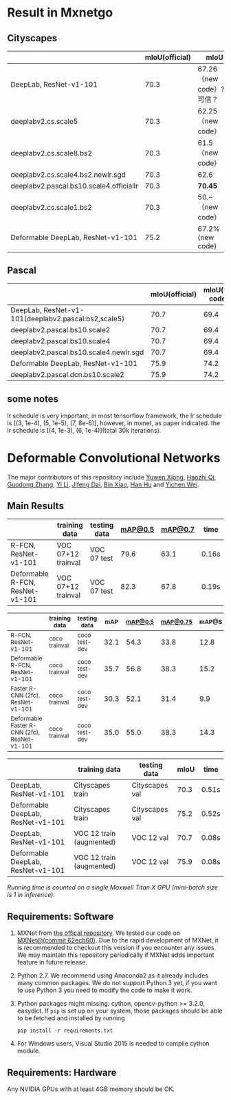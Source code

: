 # Result in Mxnetgo

## Cityscapes
|                                   | mIoU(official) | mIoU  |
|-----------------------------------|------|-------|
| DeepLab, ResNet-v1-101            | 70.3 | 67.26（new code）??? 可信？ |
| deeplabv2.cs.scale5           | 70.3 | 62.25（new code） |
| deeplabv2.cs.scale8.bs2           | 70.3 | 61.5（new code） |
| deeplabv2.cs.scale4.bs2.newlr.sgd| 70.3| 62.6|
|deeplabv2.pascal.bs10.scale4.officiallr|70.3|**70.45**|
|deeplabv2.cs.scale1.bs2| 70.3 | 50.~（new code） |
| Deformable DeepLab, ResNet-v1-101 | 75.2 | 67.2%(new code) |

## Pascal 
|                                   | mIoU(official) | mIoU(old code)  | mIoU(new code)  |
|-----------------------------------|------|-------|------|
| DeepLab, ResNet-v1-101(deeplabv2.pascal:bs2,scale5)            | 70.7 | 69.4 | 67.2 |
|deeplabv2.pascal.bs10.scale2 | 70.7 | 69.4 | 61 |
|deeplabv2.pascal.bs10.scale4| 70.7 | 69.4 | 63.~|
|deeplabv2.pascal.bs10.scale4.newlr.sgd| 70.7 | 69.4 | 66.9(msf:67.9)|
| Deformable DeepLab, ResNet-v1-101 | 75.9 | 74.2 | ? |
|deeplabv2.pascal.dcn.bs10.scale2| 75.9 | 74.2 | 67.0|


## some notes

lr schedule is very important, in most tensorflow framework, the lr schedule is [(3, 1e-4), (5, 1e-5), (7, 8e-6)], however, in mxnet, as paper indicated. the lr schedule is [(4, 1e-3), (6, 1e-4)](total 30k iterations).



# Deformable Convolutional Networks


The major contributors of this repository include [Yuwen Xiong](https://github.com/Orpine), [Haozhi Qi](https://github.com/Oh233), [Guodong Zhang](https://github.com/gd-zhang), [Yi Li](https://github.com/liyi14), [Jifeng Dai](https://github.com/daijifeng001), [Bin Xiao](https://github.com/leoxiaobin), [Han Hu](https://github.com/ancientmooner) and  [Yichen Wei](https://github.com/YichenWei).


## Main Results

|                                 | training data     | testing data | mAP@0.5 | mAP@0.7 | time   |
|---------------------------------|-------------------|--------------|---------|---------|--------|
| R-FCN, ResNet-v1-101            | VOC 07+12 trainval| VOC 07 test  | 79.6    | 63.1    | 0.16s |
| Deformable R-FCN, ResNet-v1-101 | VOC 07+12 trainval| VOC 07 test  | 82.3    | 67.8    | 0.19s |



|                                 | <sub>training data</sub> | <sub>testing data</sub>  | <sub>mAP</sub>  | <sub>mAP@0.5</sub> | <sub>mAP@0.75</sub>| <sub>mAP@S</sub> | <sub>mAP@M</sub> | <sub>mAP@L</sub> |
|---------------------------------|---------------|---------------|------|---------|---------|-------|-------|-------|
| <sub>R-FCN, ResNet-v1-101 </sub>           | <sub>coco trainval</sub> | <sub>coco test-dev</sub> | 32.1 | 54.3    |   33.8  | 12.8  | 34.9  | 46.1  | 
| <sub>Deformable R-FCN, ResNet-v1-101</sub> | <sub>coco trainval</sub> | <sub>coco test-dev</sub> | 35.7 | 56.8    | 38.3    | 15.2  | 38.8  | 51.5  |
| <sub>Faster R-CNN (2fc), ResNet-v1-101 </sub>           | <sub>coco trainval</sub> | <sub>coco test-dev</sub> | 30.3 | 52.1    |   31.4  | 9.9  | 32.2  | 47.4  | 
| <sub>Deformable Faster R-CNN (2fc), </br>ResNet-v1-101</sub> | <sub>coco trainval</sub> | <sub>coco test-dev</sub> | 35.0 | 55.0    | 38.3    | 14.3  | 37.7  | 52.0  |



|                                   | training data              | testing data   | mIoU | time  |
|-----------------------------------|----------------------------|----------------|------|-------|
| DeepLab, ResNet-v1-101            | Cityscapes train           | Cityscapes val | 70.3 | 0.51s |
| Deformable DeepLab, ResNet-v1-101 | Cityscapes train           | Cityscapes val | 75.2 | 0.52s |
| DeepLab, ResNet-v1-101            | VOC 12 train (augmented) | VOC 12 val   | 70.7 | 0.08s |
| Deformable DeepLab, ResNet-v1-101 | VOC 12 train (augmented) | VOC 12 val   | 75.9 | 0.08s |


*Running time is counted on a single Maxwell Titan X GPU (mini-batch size is 1 in inference).*

## Requirements: Software

1. MXNet from [the offical repository](https://github.com/dmlc/mxnet). We tested our code on [MXNet@(commit 62ecb60)](https://github.com/dmlc/mxnet/tree/62ecb60). Due to the rapid development of MXNet, it is recommended to checkout this version if you encounter any issues. We may maintain this repository periodically if MXNet adds important feature in future release.

2. Python 2.7. We recommend using Anaconda2 as it already includes many common packages. We do not support Python 3 yet, if you want to use Python 3 you need to modify the code to make it work.


3. Python packages might missing: cython, opencv-python >= 3.2.0, easydict. If `pip` is set up on your system, those packages should be able to be fetched and installed by running
	```
	pip install -r requirements.txt
	```
4. For Windows users, Visual Studio 2015 is needed to compile cython module.



## Requirements: Hardware

Any NVIDIA GPUs with at least 4GB memory should be OK.
